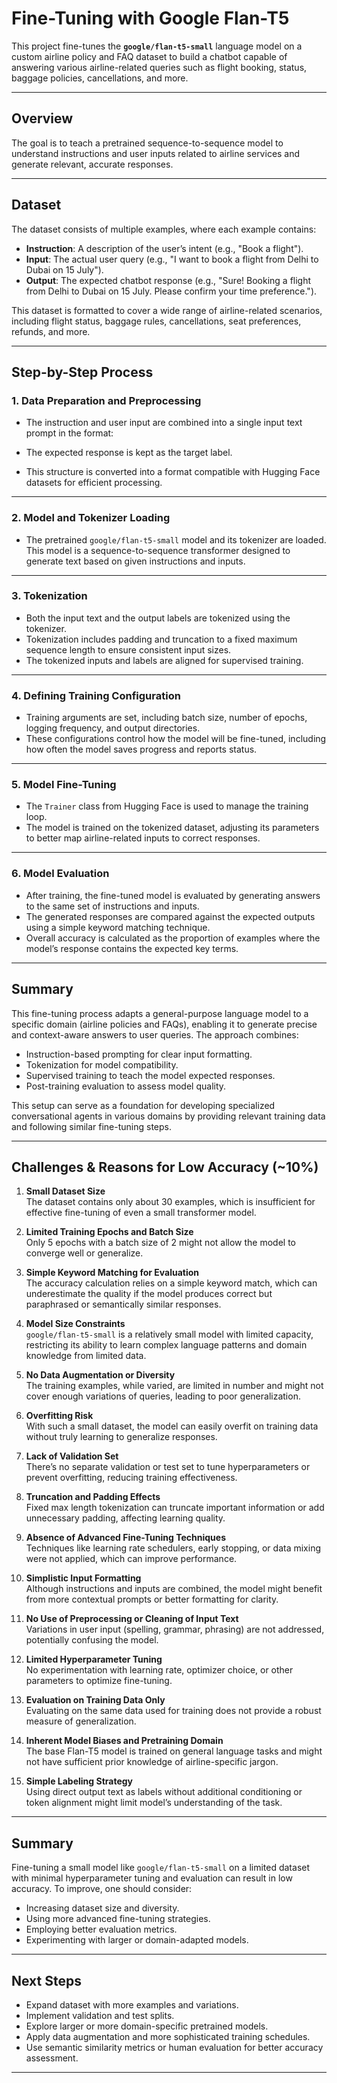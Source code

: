 # Fine-Tuning with Google Flan-T5

This project fine-tunes the **`google/flan-t5-small`** language model on a custom airline policy and FAQ dataset to build a chatbot capable of answering various airline-related queries such as flight booking, status, baggage policies, cancellations, and more.

---

## Overview

The goal is to teach a pretrained sequence-to-sequence model to understand instructions and user inputs related to airline services and generate relevant, accurate responses.

---

## Dataset

The dataset consists of multiple examples, where each example contains:

- **Instruction**: A description of the user’s intent (e.g., "Book a flight").
- **Input**: The actual user query (e.g., "I want to book a flight from Delhi to Dubai on 15 July").
- **Output**: The expected chatbot response (e.g., "Sure! Booking a flight from Delhi to Dubai on 15 July. Please confirm your time preference.").

This dataset is formatted to cover a wide range of airline-related scenarios, including flight status, baggage rules, cancellations, seat preferences, refunds, and more.

---

## Step-by-Step Process

### 1. Data Preparation and Preprocessing

- The instruction and user input are combined into a single input text prompt in the format:
  
- The expected response is kept as the target label.

- This structure is converted into a format compatible with Hugging Face datasets for efficient processing.

---

### 2. Model and Tokenizer Loading

- The pretrained `google/flan-t5-small` model and its tokenizer are loaded. This model is a sequence-to-sequence transformer designed to generate text based on given instructions and inputs.

---

### 3. Tokenization

- Both the input text and the output labels are tokenized using the tokenizer.
- Tokenization includes padding and truncation to a fixed maximum sequence length to ensure consistent input sizes.
- The tokenized inputs and labels are aligned for supervised training.

---

### 4. Defining Training Configuration

- Training arguments are set, including batch size, number of epochs, logging frequency, and output directories.
- These configurations control how the model will be fine-tuned, including how often the model saves progress and reports status.

---

### 5. Model Fine-Tuning

- The `Trainer` class from Hugging Face is used to manage the training loop.
- The model is trained on the tokenized dataset, adjusting its parameters to better map airline-related inputs to correct responses.

---

### 6. Model Evaluation

- After training, the fine-tuned model is evaluated by generating answers to the same set of instructions and inputs.
- The generated responses are compared against the expected outputs using a simple keyword matching technique.
- Overall accuracy is calculated as the proportion of examples where the model’s response contains the expected key terms.

---

## Summary

This fine-tuning process adapts a general-purpose language model to a specific domain (airline policies and FAQs), enabling it to generate precise and context-aware answers to user queries. The approach combines:

- Instruction-based prompting for clear input formatting.
- Tokenization for model compatibility.
- Supervised training to teach the model expected responses.
- Post-training evaluation to assess model quality.

This setup can serve as a foundation for developing specialized conversational agents in various domains by providing relevant training data and following similar fine-tuning steps.

---

## Challenges & Reasons for Low Accuracy (~10%)

1. **Small Dataset Size**  
 The dataset contains only about 30 examples, which is insufficient for effective fine-tuning of even a small transformer model.

2. **Limited Training Epochs and Batch Size**  
 Only 5 epochs with a batch size of 2 might not allow the model to converge well or generalize.

3. **Simple Keyword Matching for Evaluation**  
 The accuracy calculation relies on a simple keyword match, which can underestimate the quality if the model produces correct but paraphrased or semantically similar responses.

4. **Model Size Constraints**  
 `google/flan-t5-small` is a relatively small model with limited capacity, restricting its ability to learn complex language patterns and domain knowledge from limited data.

5. **No Data Augmentation or Diversity**  
 The training examples, while varied, are limited in number and might not cover enough variations of queries, leading to poor generalization.

6. **Overfitting Risk**  
 With such a small dataset, the model can easily overfit on training data without truly learning to generalize responses.

7. **Lack of Validation Set**  
 There’s no separate validation or test set to tune hyperparameters or prevent overfitting, reducing training effectiveness.

8. **Truncation and Padding Effects**  
 Fixed max length tokenization can truncate important information or add unnecessary padding, affecting learning quality.

9. **Absence of Advanced Fine-Tuning Techniques**  
 Techniques like learning rate schedulers, early stopping, or data mixing were not applied, which can improve performance.

10. **Simplistic Input Formatting**  
  Although instructions and inputs are combined, the model might benefit from more contextual prompts or better formatting for clarity.

11. **No Use of Preprocessing or Cleaning of Input Text**  
  Variations in user input (spelling, grammar, phrasing) are not addressed, potentially confusing the model.

12. **Limited Hyperparameter Tuning**  
  No experimentation with learning rate, optimizer choice, or other parameters to optimize fine-tuning.

13. **Evaluation on Training Data Only**  
  Evaluating on the same data used for training does not provide a robust measure of generalization.

14. **Inherent Model Biases and Pretraining Domain**  
  The base Flan-T5 model is trained on general language tasks and might not have sufficient prior knowledge of airline-specific jargon.

15. **Simple Labeling Strategy**  
  Using direct output text as labels without additional conditioning or token alignment might limit model’s understanding of the task.

---

## Summary

Fine-tuning a small model like `google/flan-t5-small` on a limited dataset with minimal hyperparameter tuning and evaluation can result in low accuracy. To improve, one should consider:

- Increasing dataset size and diversity.
- Using more advanced fine-tuning strategies.
- Employing better evaluation metrics.
- Experimenting with larger or domain-adapted models.

---

## Next Steps

- Expand dataset with more examples and variations.
- Implement validation and test splits.
- Explore larger or more domain-specific pretrained models.
- Apply data augmentation and more sophisticated training schedules.
- Use semantic similarity metrics or human evaluation for better accuracy assessment.

---
